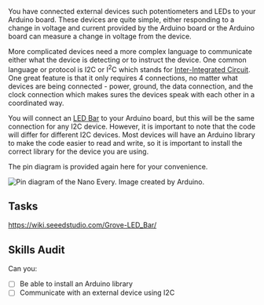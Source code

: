 You have connected external devices such potentiometers and LEDs to your Arduino board. These devices are quite simple, either responding to a change in voltage and current provided by the Arduino board or the Arduino board can measure a change in voltage from the device.

More complicated devices need a more complex language to communicate either what the device is detecting or to instruct the device. One common language or protocol is I2C or I<sup>2</sup>C which stands for [Inter-Integrated Circuit](https://learn.sparkfun.com/tutorials/i2c/all). One great feature is that it only requires 4 connections, no matter what devices are being connected - power, ground, the data connection, and the clock connection which makes sures the devices speak with each other in a coordinated way. 

You will connect an [LED Bar](https://wiki.seeedstudio.com/Grove-LED_Bar/) to your Arduino board, but this will be the same connection for any I2C device. However, it is important to note that the code will differ for different I2C devices. Most devices will have an Arduino library to make the code easier to read and write, so it is important to install the correct library for the device you are using. 

The pin diagram is provided again here for your convenience.

![Pin diagram of the Nano Every. Image created by Arduino.](https://docs.arduino.cc/static/90c04d4cfb88446cafa299787bf06056/ABX00028-pinout.png "Nano Every Pin Diagram")

## Tasks

https://wiki.seeedstudio.com/Grove-LED_Bar/

## Skills Audit
Can you:
- [ ] Be able to install an Arduino library 
- [ ] Communicate with an external device using I2C